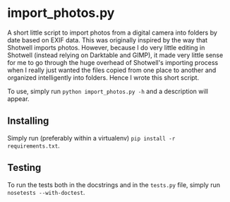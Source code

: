 import_photos.py
================

A short little script to import photos from a digital camera into folders by
date based on EXIF data.  This was originally inspired by the way that Shotwell
imports photos. However, because I do very little editing in Shotwell (instead
relying on Darktable and GIMP), it made very little sense for me to go through
the huge overhead of Shotwell's importing process when I really just wanted the
files copied from one place to another and organized intelligently into folders.
Hence I wrote this short script.

To use, simply run `python import_photos.py -h` and a description will appear.

Installing
----------

Simply run (preferably within a virtualenv) `pip install -r requirements.txt`.

Testing
-------

To run the tests both in the docstrings and in the `tests.py` file, simply run
`nosetests --with-doctest`.
